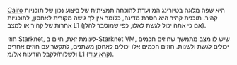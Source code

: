 [Cairo](https://medium.com/starkware/hello-cairo-3cb43b13b209) היא שפה מלאה בטיורינג המיועדת להוכחה תמציתית של ביצוע נכון של תוכניות קהיר. תוכנית קהיר היא חסרת מדינה, כלומר אין לך גישה מקורית לאחסון, לתוכניות אחרות של קהיר או למצב L1 (אם כי אתה יכול לגשת לאלו, כפי שמוסבר להלן). 

חוזי Starknet, לעומת זאת, חיים ב-Starknet VM, שיש לו מצב מתמשך שחוזים חכמים יכולים לגשת ולשנות. חוזים חכמים אלו יכולים לאחסן משתנים, לתקשר עם חוזים אחרים ולשלוח/לקבל הודעות אל/מ L1 ([קרא עוד](https://www.cairo-lang.org/docs/hello_starknet/index.html)).